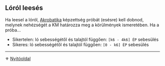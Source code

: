 ## Lóról leesés

Ha leesel a lóról, [Akrobatika](kepzettsegek.primer.altalanos/akrobatika.md) képzettség próbát (esésre) kell dobnod, melynek nehézségét a KM határozza meg a körülmények ismeretében. Ha a próba...
- Sikertelen: ló sebességétől és talajtól függően: `[k6 - 4k6] ÉP` sebesülés
- Sikeres: ló sebességétől és talajtól függően: `[0 - k6] ÉP` sebesülés

---

⚜️ [Nyitóoldal](start.md#15-szitu%C3%A1ci%C3%B3k)
